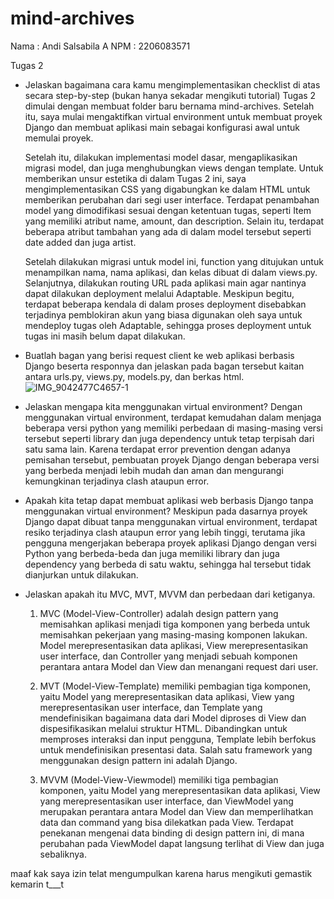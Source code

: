 # mind-archives

Nama    : Andi Salsabila A
NPM     : 2206083571

Tugas 2

- Jelaskan bagaimana cara kamu mengimplementasikan checklist di atas secara step-by-step (bukan hanya sekadar mengikuti tutorial)
   Tugas 2 dimulai dengan membuat folder baru bernama mind-archives. Setelah itu, saya mulai mengaktifkan virtual environment untuk membuat proyek Django dan membuat aplikasi main sebagai konfigurasi awal untuk memulai proyek.

   Setelah itu, dilakukan implementasi model dasar, mengaplikasikan migrasi model, dan juga menghubungkan views dengan template. Untuk memberikan unsur estetika di dalam Tugas 2 ini, saya mengimplementasikan CSS yang digabungkan ke dalam HTML untuk memberikan perubahan dari segi user interface. Terdapat penambahan model yang dimodifikasi sesuai dengan ketentuan tugas, seperti Item yang memiliki atribut name, amount, dan description. Selain itu, terdapat beberapa atribut tambahan yang ada di dalam model tersebut seperti date added dan juga artist.

   Setelah dilakukan migrasi untuk model ini, function yang ditujukan untuk menampilkan nama, nama aplikasi, dan kelas dibuat di dalam views.py. Selanjutnya, dilakukan routing URL pada aplikasi main agar nantinya dapat dilakukan deployment melalui Adaptable. Meskipun begitu, terdapat beberapa kendala di dalam proses deployment disebabkan terjadinya pemblokiran akun yang biasa digunakan oleh saya untuk mendeploy tugas oleh Adaptable, sehingga proses deployment untuk tugas ini masih belum dapat dilakukan.

- Buatlah bagan yang berisi request client ke web aplikasi berbasis Django beserta responnya dan jelaskan pada bagan tersebut kaitan antara urls.py, views.py, models.py, dan berkas html.
![IMG_9042477C4657-1](https://github.com/stronovski/mind-archives/assets/74691199/94dada2c-331e-4fa3-8cc7-328e2732b2d4)

- Jelaskan mengapa kita menggunakan virtual environment?
   Dengan menggunakan virtual environment, terdapat kemudahan dalam menjaga beberapa versi python yang memiliki perbedaan di masing-masing versi tersebut seperti library dan juga dependency untuk tetap terpisah dari satu sama lain. Karena terdapat error prevention dengan adanya pemisahan tersebut, pembuatan proyek Django dengan beberapa versi yang berbeda menjadi lebih mudah dan aman dan mengurangi kemungkinan terjadinya clash ataupun error.

 - Apakah kita tetap dapat membuat aplikasi web berbasis Django tanpa menggunakan virtual environment?
   Meskipun pada dasarnya proyek Django dapat dibuat tanpa menggunakan virtual environment, terdapat  resiko terjadinya clash ataupun error yang lebih tinggi, terutama jika pengguna mengerjakan beberapa proyek aplikasi Django dengan versi Python yang berbeda-beda dan juga memiliki library dan juga dependency yang berbeda di satu waktu, sehingga hal tersebut tidak dianjurkan untuk dilakukan.

- Jelaskan apakah itu MVC, MVT, MVVM dan perbedaan dari ketiganya.
   1. MVC (Model-View-Controller) adalah design pattern yang memisahkan aplikasi menjadi tiga komponen yang berbeda untuk memisahkan pekerjaan yang masing-masing komponen lakukan. Model merepresentasikan data aplikasi, View merepresentasikan user interface, dan Controller yang menjadi sebuah komponen perantara antara Model dan View dan menangani request dari user.

   2. MVT (Model-View-Template) memiliki pembagian tiga komponen, yaitu Model yang merepresentasikan data aplikasi, View yang merepresentasikan user interface, dan Template yang mendefinisikan bagaimana data dari Model diproses di View dan dispesifikasikan melalui struktur HTML. Dibandingkan untuk memproses interaksi dan input pengguna, Template lebih berfokus untuk mendefinisikan presentasi data. Salah satu framework yang menggunakan design pattern ini adalah Django.

   3.  MVVM (Model-View-Viewmodel) memiliki tiga pembagian komponen, yaitu Model yang merepresentasikan data aplikasi, View yang merepresentasikan user interface, dan ViewModel yang merupakan perantara antara Model dan View dan memperlihatkan data dan command yang bisa dilekatkan pada View. Terdapat penekanan mengenai data binding di design pattern ini, di mana perubahan pada ViewModel dapat langsung terlihat di View dan juga sebaliknya.

maaf kak saya izin telat mengumpulkan karena harus mengikuti gemastik kemarin t___t
